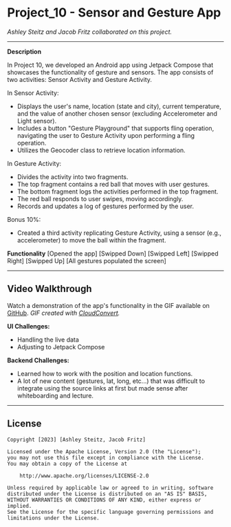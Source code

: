 # Project_10 - Sensor and Gesture App

*Ashley Steitz and Jacob Fritz collaborated on this project.*

---

**Description**

In Project 10, we developed an Android app using Jetpack Compose that showcases the functionality of gesture and sensors.
The app consists of two activities: Sensor Activity and Gesture Activity.

In Sensor Activity:
- Displays the user's name, location (state and city), current temperature, and the value of another chosen sensor (excluding Accelerometer and Light sensor).
- Includes a button "Gesture Playground" that supports fling operation, navigating the user to Gesture Activity upon performing a fling operation.
- Utilizes the Geocoder class to retrieve location information.

In Gesture Activity:
- Divides the activity into two fragments.
- The top fragment contains a red ball that moves with user gestures.
- The bottom fragment logs the activities performed in the top fragment.
- The red ball responds to user swipes, moving accordingly.
- Records and updates a log of gestures performed by the user.

Bonus 10%:
- Created a third activity replicating Gesture Activity, using a sensor (e.g., accelerometer) to move the ball within the fragment.

**Functionality**
[Opened the app]
[Swipped Down]
[Swipped Left]
[Swipped Right]
[Swipped Up]
[All gestures populated the screen]

---

## Video Walkthrough

Watch a demonstration of the app's functionality in the GIF available on [GitHub](https://github.com/asteitz/project10/blob/master/app/src/main/java/sensory/activity/project10/Project10FullRecording.gif).
*GIF created with [CloudConvert](https://cloudconvert.com/).*

**UI Challenges:**
- Handling the live data
- Adjusting to Jetpack Compose

**Backend Challenges:**
- Learned how to work with the position and location functions.
- A lot of new content (gestures, lat, long, etc...) that was difficult to integrate using the source links at first but made sense after whiteboarding and lecture.

---

## License

    Copyright [2023] [Ashley Steitz, Jacob Fritz]

    Licensed under the Apache License, Version 2.0 (the "License");
    you may not use this file except in compliance with the License.
    You may obtain a copy of the License at

        http://www.apache.org/licenses/LICENSE-2.0

    Unless required by applicable law or agreed to in writing, software
    distributed under the License is distributed on an "AS IS" BASIS,
    WITHOUT WARRANTIES OR CONDITIONS OF ANY KIND, either express or implied.
    See the License for the specific language governing permissions and
    limitations under the License.


